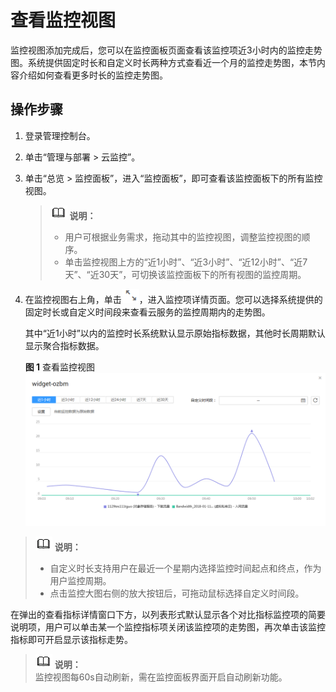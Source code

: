# 查看监控视图<a name="ZH-CN_TOPIC_0084572324"></a>

监控视图添加完成后，您可以在监控面板页面查看该监控项近3小时内的监控走势图。系统提供固定时长和自定义时长两种方式查看近一个月的监控走势图，本节内容介绍如何查看更多时长的监控走势图。

## 操作步骤<a name="section35214515133120"></a>

1.  登录管理控制台。
2.  单击“管理与部署 \> 云监控”。
3.  单击“总览 \> 监控面板”，进入“监控面板”，即可查看该监控面板下的所有监控视图。

    >![](public_sys-resources/icon-note.gif) **说明：**   
    >-   用户可根据业务需求，拖动其中的监控视图，调整监控视图的顺序。  
    >-   单击监控视图上方的“近1小时”、“近3小时”、“近12小时”、“近7天”、“近30天”，可切换该监控面板下的所有视图的监控周期。  

4.  在监控视图右上角，单击![](figures/放大.png)，进入监控项详情页面。您可以选择系统提供的固定时长或自定义时间段来查看云服务的监控周期内的走势图。

    其中“近1小时”以内的监控时长系统默认显示原始指标数据，其他时长周期默认显示聚合指标数据。

    **图 1**  查看监控视图<a name="fig538343764115"></a>  
    ![](figures/查看监控视图.png "查看监控视图")


>![](public_sys-resources/icon-note.gif) **说明：**   
>-   自定义时长支持用户在最近一个星期内选择监控时间起点和终点，作为用户监控周期。  
>-   点击监控大图右侧的放大按钮后，可拖动鼠标选择自定义时间段。  

在弹出的查看指标详情窗口下方，以列表形式默认显示各个对比指标监控项的简要说明项，用户可以单击某一个监控指标项关闭该监控项的走势图，再次单击该监控指标即可开启显示该指标走势。

>![](public_sys-resources/icon-note.gif) **说明：**   
>监控视图每60s自动刷新，需在监控面板界面开启自动刷新功能。  

